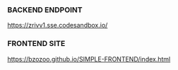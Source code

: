 ### BACKEND ENDPOINT
https://zrivv1.sse.codesandbox.io/

### FRONTEND SITE
https://bzozoo.github.io/SIMPLE-FRONTEND/index.html
